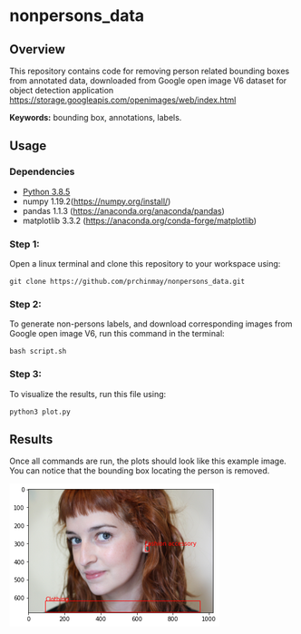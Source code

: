nonpersons_data
=================

## Overview
This repository contains code for removing person related bounding boxes from annotated data, downloaded from Google open image V6 dataset for object detection application https://storage.googleapis.com/openimages/web/index.html 

**Keywords:** bounding box, annotations, labels.

## Usage

### Dependencies

- [Python 3.8.5](https://www.python.org/downloads/)
- numpy 1.19.2(https://numpy.org/install/)
- pandas 1.1.3 (https://anaconda.org/anaconda/pandas)
- matplotlib 3.3.2 (https://anaconda.org/conda-forge/matplotlib)

### Step 1: 

Open a linux terminal and clone this repository to your workspace using:
```
git clone https://github.com/prchinmay/nonpersons_data.git

```
### Step 2:

To generate non-persons labels, and download corresponding images from Google open image V6, run this command in the terminal:
```
bash script.sh

```
### Step 3:
To visualize the results, run this file using:
```
python3 plot.py 

```
## Results

Once all commands are run, the plots should look like this example image. You can notice that the bounding box locating the person is removed.

![result](pics/result.png)
